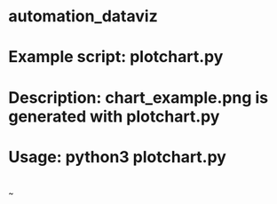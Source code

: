 # automation_dataviz


#
# Example script: plotchart.py
#
# Description: chart_example.png is generated with plotchart.py
# Usage: python3 plotchart.py
#

~                        
